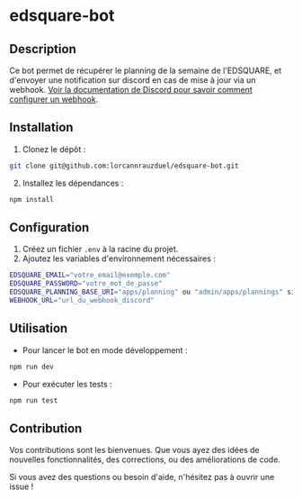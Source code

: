 # edsquare-bot

## Description

Ce bot permet de récupérer le planning de la semaine de l'EDSQUARE, et d'envoyer une notification sur discord en cas de mise à jour via un webhook. [Voir la documentation de Discord pour savoir comment configurer un webhook](https://support.discord.com/hc/en-us/articles/228383668-Intro-to-Webhooks).

## Installation

1. Clonez le dépôt :

```bash
git clone git@github.com:lorcannrauzduel/edsquare-bot.git
```

2. Installez les dépendances :

```bash
npm install
```

## Configuration

1. Créez un fichier `.env` à la racine du projet.
2. Ajoutez les variables d'environnement nécessaires :

```bash
EDSQUARE_EMAIL="votre_email@exemple.com"
EDSQUARE_PASSWORD="votre_mot_de_passe"
EDSQUARE_PLANNING_BASE_URI="apps/planning" ou "admin/apps/plannings" si vous êtes admin
WEBHOOK_URL="url_du_webhook_discord"
```

## Utilisation

- Pour lancer le bot en mode développement :

```bash
npm run dev
```

- Pour exécuter les tests :

```bash
npm run test
```

## Contribution

Vos contributions sont les bienvenues. Que vous ayez des idées de nouvelles fonctionnalités, des corrections, ou des améliorations de code.

Si vous avez des questions ou besoin d'aide, n'hésitez pas à ouvrir une issue !
